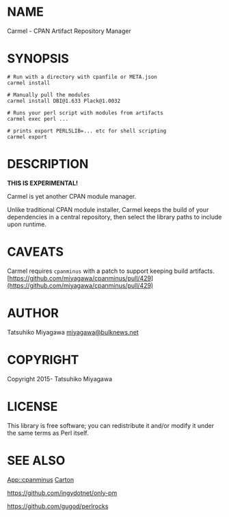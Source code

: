 # NAME

Carmel - CPAN Artifact Repository Manager

# SYNOPSIS

    # Run with a directory with cpanfile or META.json
    carmel install

    # Manually pull the modules
    carmel install DBI@1.633 Plack@1.0032

    # Runs your perl script with modules from artifacts
    carmel exec perl ...

    # prints export PERL5LIB=... etc for shell scripting
    carmel export

# DESCRIPTION

**THIS IS EXPERIMENTAL!**

Carmel is yet another CPAN module manager.

Unlike traditional CPAN module installer, Carmel keeps the build of
your dependencies in a central repository, then select the library
paths to include upon runtime.

# CAVEATS

Carmel requires `cpanminus` with a patch to support keeping build artifacts. [https://github.com/miyagawa/cpanminus/pull/429](https://github.com/miyagawa/cpanminus/pull/429)

# AUTHOR

Tatsuhiko Miyagawa <miyagawa@bulknews.net>

# COPYRIGHT

Copyright 2015- Tatsuhiko Miyagawa

# LICENSE

This library is free software; you can redistribute it and/or modify
it under the same terms as Perl itself.

# SEE ALSO

[App::cpanminus](https://metacpan.org/pod/App::cpanminus) [Carton](https://metacpan.org/pod/Carton)

https://github.com/ingydotnet/only-pm

https://github.com/gugod/perlrocks
